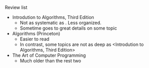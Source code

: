 Review list
- Introdution to Algorithms, Third Edition
	- Not as systematic as <algorithms>. Less organized. 
    - Sometime goes to great details on some topic
- Algorithms (Princeton)
	- Easier to read
    - In contrast, some topics are not as deep as <Introdution to Algorithms, Third Edition>
- The Art of Computer Programming
	- Much older than the rest two


